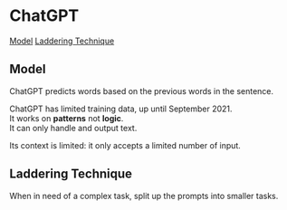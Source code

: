 # ChatGPT

[Model](#model)
[Laddering Technique](#laddering-technique)

## Model

ChatGPT predicts words based on the previous words in the sentence.

ChatGPT has limited training data, up until September 2021.  
It works on **patterns** not **logic**.  
It can only handle and output text.

Its context is limited: it only accepts a limited number of input.

## Laddering Technique

When in need of a complex task, split up the prompts into smaller tasks.
